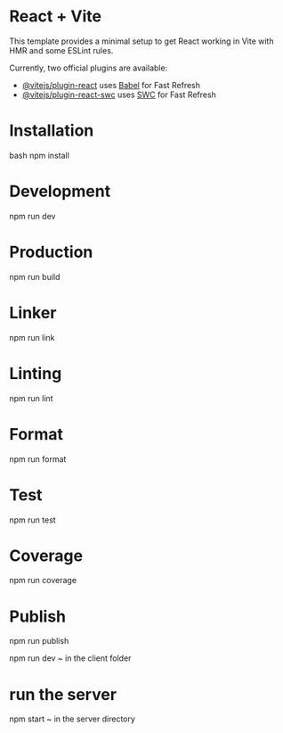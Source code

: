 # React + Vite

This template provides a minimal setup to get React working in Vite with HMR and some ESLint rules.

Currently, two official plugins are available:

- [@vitejs/plugin-react](https://github.com/vitejs/vite-plugin-react/blob/main/packages/plugin-react/README.md) uses [Babel](https://babeljs.io/) for Fast Refresh
- [@vitejs/plugin-react-swc](https://github.com/vitejs/vite-plugin-react-swc) uses [SWC](https://swc.rs/) for Fast Refresh

<!-- ---------------------below was written by code completion by bito -->
<!-- you can delete the below and write it properly all the steps involved and their commands -->

# Installation

bash
npm install

# Development

npm run dev

# Production

npm run build

# Linker

npm run link

# Linting

npm run lint

# Format

npm run format

# Test

npm run test

# Coverage

npm run coverage

# Publish

npm run publish

<!-- ---------------------------------- -->

<!-- how to run the application  -->

npm run dev ~ in the client folder

# run the server

npm start ~ in the server directory
